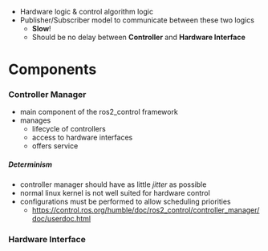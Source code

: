 - Hardware logic & control algorithm logic
- Publisher/Subscriber model to communicate between these two logics
	- **Slow**! 
	- Should be no delay between **Controller** and **Hardware Interface**


# Components

### Controller Manager 
- main component of the ros2_control framework
- manages
	- lifecycle of controllers
	- access to hardware interfaces
	- offers service

##### Determinism 
- controller manager should have as little *jitter* as possible 
- normal linux kernel is not well suited for hardware control
- configurations must be performed to allow scheduling priorities
	- https://control.ros.org/humble/doc/ros2_control/controller_manager/doc/userdoc.html

### Hardware Interface 
